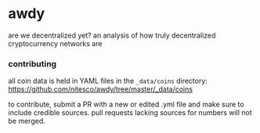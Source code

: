 # awdy
are we decentralized yet? an analysis of how truly decentralized cryptocurrency networks are

### contributing

all coin data is held in YAML files in the `_data/coins` directory: https://github.com/nitesco/awdy/tree/master/_data/coins

to contribute, submit a PR with a new or edited .yml file and make sure to include credible sources. pull requests lacking sources for numbers will not be merged.
